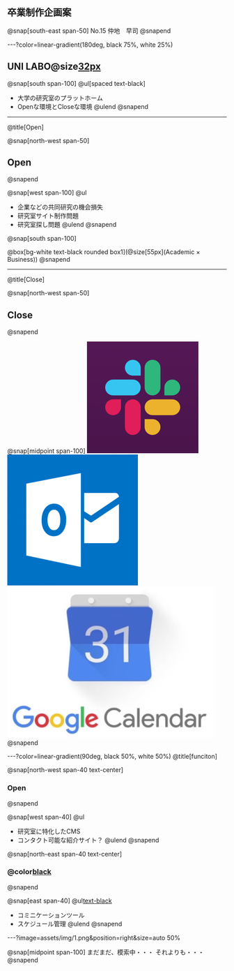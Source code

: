 ## 卒業制作企画案
@snap[south-east span-50]
No.15
仲地　早司
@snapend

---?color=linear-gradient(180deg, black 75%, white 25%)
## UNI LABO@size[32px](（仮）)
@snap[south span-100]
@ul[spaced text-black]
- 大学の研究室のプラットホーム
- Openな環境とCloseな環境
@ulend
@snapend
<!-- ![](assets/img/presentation.png) -->

---
@title[Open]

@snap[north-west span-50]
## Open
@snapend

@snap[west span-100]
@ul[](false)
- 企業などの共同研究の機会損失
- 研究室サイト制作問題
- 研究室探し問題
@ulend
@snapend

@snap[south span-100]
<!-- @box[bg-white text-black rounded box1](Academic × Business) -->
@box[bg-white text-black rounded box1](@size[55px](Academic × Business))
@snapend

---
@title[Close]

@snap[north-west span-50]
## Close
@snapend

@snap[midpoint span-100]
![](assets/img/slack.png)
![](assets/img/outlook.png)
![](assets/img/google.png)
@snapend

---?color=linear-gradient(90deg, black 50%, white 50%)
@title[funciton]

@snap[north-west span-40 text-center]
### Open
@snapend

@snap[west span-40]
@ul[](false)
- 研究室に特化したCMS
- コンタクト可能な紹介サイト？
@ulend
@snapend

@snap[north-east span-40 text-center]
### @color[black](Close)
@snapend

@snap[east span-40]
@ul[text-black](false)
- コミニケーションツール
- スケジュール管理
@ulend
@snapend

---?image=assets/img/1.png&position=right&size=auto 50%

@snap[midpoint span-100]
まだまだ、模索中・・・
それよりも・・・
@snapend
